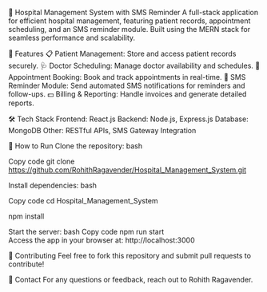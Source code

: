 🏥 Hospital Management System with SMS Reminder
A full-stack application for efficient hospital management, featuring patient records, appointment scheduling, and an SMS reminder module. Built using the MERN stack for seamless performance and scalability.

🚀 Features
📋 Patient Management: Store and access patient records securely.
🩺 Doctor Scheduling: Manage doctor availability and schedules.
📅 Appointment Booking: Book and track appointments in real-time.
💬 SMS Reminder Module: Send automated SMS notifications for reminders and follow-ups.
💵 Billing & Reporting: Handle invoices and generate detailed reports.





🛠️ Tech Stack
Frontend: React.js
Backend: Node.js, Express.js
Database: MongoDB
Other: RESTful APIs, SMS Gateway Integration




📂 How to Run
Clone the repository:
bash

Copy code
git clone https://github.com/RohithRagavender/Hospital_Management_System.git  

Install dependencies:
bash

Copy code
cd Hospital_Management_System  

npm install  

Start the server:
bash
Copy code
npm run start  
Access the app in your browser at: http://localhost:3000

🤝 Contributing
Feel free to fork this repository and submit pull requests to contribute!

📧 Contact
For any questions or feedback, reach out to Rohith Ragavender.

